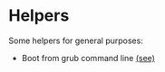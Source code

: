 # Helpers
Some helpers for general purposes:

* Boot from grub command line [(see)](https://github.com/ignaziopedone/helpers/bootgrub)
